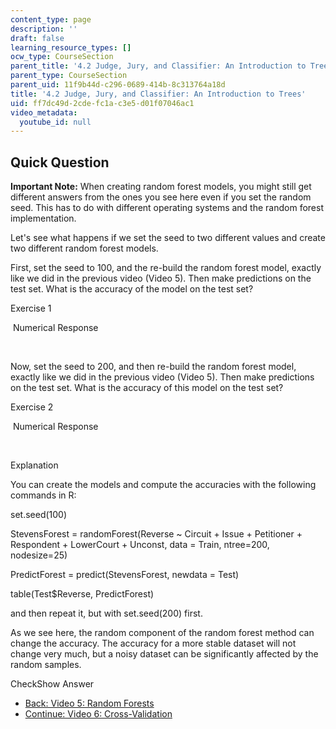 ```yaml
---
content_type: page
description: ''
draft: false
learning_resource_types: []
ocw_type: CourseSection
parent_title: '4.2 Judge, Jury, and Classifier: An Introduction to Trees '
parent_type: CourseSection
parent_uid: 11f9b44d-c296-0689-414b-8c313764a18d
title: '4.2 Judge, Jury, and Classifier: An Introduction to Trees'
uid: ff7dc49d-2cde-fc1a-c3e5-d01f07046ac1
video_metadata:
  youtube_id: null
---
```

## Quick Question

**Important Note:** When creating random forest models, you might still get different answers from the ones you see here even if you set the random seed. This has to do with different operating systems and the random forest implementation.

Let's see what happens if we set the seed to two different values and create two different random forest models.

First, set the seed to 100, and the re-build the random forest model, exactly like we did in the previous video (Video 5). Then make predictions on the test set. What is the accuracy of the model on the test set?

Exercise 1

&nbsp;Numerical Response&nbsp;

 

Now, set the seed to 200, and then re-build the random forest model, exactly like we did in the previous video (Video 5). Then make predictions on the test set. What is the accuracy of this model on the test set?

Exercise 2

&nbsp;Numerical Response&nbsp;

 

Explanation

You can create the models and compute the accuracies with the following commands in R:

set.seed(100)

StevensForest = randomForest(Reverse ~ Circuit + Issue + Petitioner + Respondent + LowerCourt + Unconst, data = Train, ntree=200, nodesize=25)

PredictForest = predict(StevensForest, newdata = Test)

table(Test$Reverse, PredictForest)

and then repeat it, but with set.seed(200) first.

As we see here, the random component of the random forest method can change the accuracy. The accuracy for a more stable dataset will not change very much, but a noisy dataset can be significantly affected by the random samples.

CheckShow Answer

- [Back: Video 5: Random Forests](./resolveuid/d818f0620c7e3cee943507c440503537)
- [Continue: Video 6: Cross-Validation](./resolveuid/aed8634b040dd1af7abb68e999cb9c43)